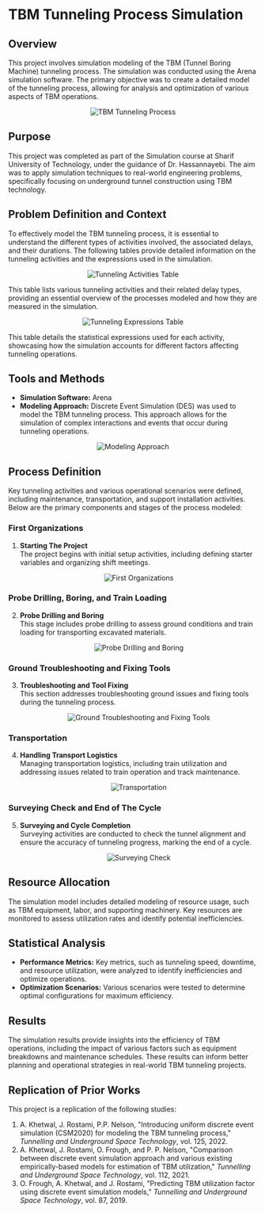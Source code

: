 # TBM Tunneling Process Simulation

## Overview

This project involves simulation modeling of the TBM (Tunnel Boring Machine) tunneling process. The simulation was conducted using the Arena simulation software. The primary objective was to create a detailed model of the tunneling process, allowing for analysis and optimization of various aspects of TBM operations.

<p align="center">
  <img src="./Images/TBMTunnelingProcess.png" alt="TBM Tunneling Process">
</p>

## Purpose

This project was completed as part of the Simulation course at Sharif University of Technology, under the guidance of Dr. Hassannayebi. The aim was to apply simulation techniques to real-world engineering problems, specifically focusing on underground tunnel construction using TBM technology.

## Problem Definition and Context

To effectively model the TBM tunneling process, it is essential to understand the different types of activities involved, the associated delays, and their durations. The following tables provide detailed information on the tunneling activities and the expressions used in the simulation.

<p align="center">
  <img src="./Images/Table1.png" alt="Tunneling Activities Table">
</p>

This table lists various tunneling activities and their related delay types, providing an essential overview of the processes modeled and how they are measured in the simulation.

<p align="center">
  <img src="./Images/Table2.png" alt="Tunneling Expressions Table">
</p>

This table details the statistical expressions used for each activity, showcasing how the simulation accounts for different factors affecting tunneling operations.

## Tools and Methods

- **Simulation Software:** Arena  
- **Modeling Approach:** Discrete Event Simulation (DES) was used to model the TBM tunneling process. This approach allows for the simulation of complex interactions and events that occur during tunneling operations.

<p align="center">
  <img src="./Images/OverallProcess.png" alt="Modeling Approach">
</p>

## Process Definition

Key tunneling activities and various operational scenarios were defined, including maintenance, transportation, and support installation activities. Below are the primary components and stages of the process modeled:

### First Organizations

1. **Starting The Project**  
   The project begins with initial setup activities, including defining starter variables and organizing shift meetings.

   <p align="center">
     <img src="./Images/FirstOrganization.png" alt="First Organizations">
   </p>

### Probe Drilling, Boring, and Train Loading

2. **Probe Drilling and Boring**  
   This stage includes probe drilling to assess ground conditions and train loading for transporting excavated materials.

   <p align="center">
     <img src="./Images/ProbeDrilling.png" alt="Probe Drilling and Boring">
   </p>

### Ground Troubleshooting and Fixing Tools

3. **Troubleshooting and Tool Fixing**  
   This section addresses troubleshooting ground issues and fixing tools during the tunneling process.

   <p align="center">
     <img src="./Images/GroundTroubelShooting.png" alt="Ground Troubleshooting and Fixing Tools">
   </p>

### Transportation

4. **Handling Transport Logistics**  
   Managing transportation logistics, including train utilization and addressing issues related to train operation and track maintenance.

   <p align="center">
     <img src="./Images/Transportation.png" alt="Transportation">
   </p>

### Surveying Check and End of The Cycle

5. **Surveying and Cycle Completion**  
   Surveying activities are conducted to check the tunnel alignment and ensure the accuracy of tunneling progress, marking the end of a cycle.

   <p align="center">
     <img src="./Images/SurveyingCheck.png" alt="Surveying Check">
   </p>

## Resource Allocation

The simulation model includes detailed modeling of resource usage, such as TBM equipment, labor, and supporting machinery. Key resources are monitored to assess utilization rates and identify potential inefficiencies.

## Statistical Analysis

- **Performance Metrics:** Key metrics, such as tunneling speed, downtime, and resource utilization, were analyzed to identify inefficiencies and optimize operations.  
- **Optimization Scenarios:** Various scenarios were tested to determine optimal configurations for maximum efficiency.

## Results

The simulation results provide insights into the efficiency of TBM operations, including the impact of various factors such as equipment breakdowns and maintenance schedules. These results can inform better planning and operational strategies in real-world TBM tunneling projects.

## Replication of Prior Works

This project is a replication of the following studies:

1. A. Khetwal, J. Rostami, P.P. Nelson, "Introducing uniform discrete event simulation (CSM2020) for modeling the TBM tunneling process," *Tunnelling and Underground Space Technology*, vol. 125, 2022.  
2. A. Khetwal, J. Rostami, O. Frough, and P. P. Nelson, "Comparison between discrete event simulation approach and various existing empirically-based models for estimation of TBM utilization," *Tunnelling and Underground Space Technology*, vol. 112, 2021.  
3. O. Frough, A. Khetwal, and J. Rostami, "Predicting TBM utilization factor using discrete event simulation models," *Tunnelling and Underground Space Technology*, vol. 87, 2019.
